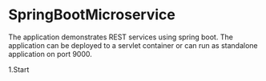 # SpringBootMicroservice
The application demonstrates REST services using spring boot. The application can be deployed to a servlet container or can run as 
standalone application on port 9000.

1.Start
